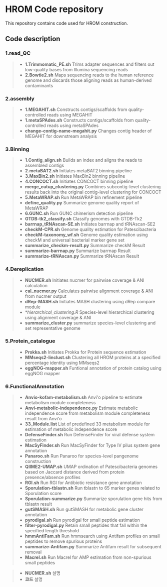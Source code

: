 # HROM Code repository
This repository contains code used for HROM construction.

## Code description
### 1.read_QC
> * **1.Trimmomatic_PE.sh**
>   Trims adapter sequences and filters out low-quality bases from Illumina sequencing reads
> * **2.Bowtie2.sh**
>   Maps sequencing reads to the human reference genome and discards those aligning reads as human-derived contaminants

### 2.assembly
> * **1.MEGAHIT.sh**
>   Constructs contigs/scaffolds from quality-controlled reads using MEGAHIT
> * **1.metaSPAdes.sh**
>   Constructs contigs/scaffolds from quality-controlled reads using metaSPAdes
> * **change-contig-name-megahit.py**
>   Changes contig header of MEGAHIT for downstream analysis

### 3.Binning
> * **1.Contig_align.sh**
>   Builds an index and aligns the reads to assembled contigs
> * **2.metaBAT2.sh**
>   Initiates metaBAT2 binning pipeline
> * **3.MaxBin2.sh**
>   Initiates MaxBin2 binning pipeline
> * **4.CONCOCT.sh**
>   Initiates CONCOCT binning pipeline 
> * **merge_cutup_clustering.py**
>   Combines subcontig-level clustering results back into the original contig-level clustering for CONCOCT
> * **5.MetaWRAP.sh**
>   Run MetaWRAP bin refinement pipeline  
> * **define_quality.py**
>   Summarize genome quality report of MetaWRAP
> * **6.GUNC.sh**
>   Run GUNC chimerism detection pipeline 
> * **GTDB-tk2_classify.sh** 
>   Classify genomes with GTDB-Tk2 
> * **barrnap_tRNAscan-SE.sh** 
>   Initiates barrnap and tRNAscan-SE2
> * **checkM-CPR.sh**
>   Genome quality estimation for Patescibacteria
> * **checkM-taxonomy_wf.sh** 
>   Genome quality estimation using checkM and universal bacterial marker gene set
> * **summarize_checkm-result.py**
>   Summarize checkM Result
> * **summarize-barrnap.py**
>   Summarize barrnap Result
> * **summarize-tRNAscan.py**
>   Summarize tRNAscan Result

### 4.Dereplication
> * **NUCMER.sh**
>   Initiates nucmer for pairwise coverage & ANI calculation
> * **cal_nucmer.py**
>   Calculates pairwise alignment coverage & ANI from nucmer output 
> * **dRep-MASH.sh** 
>   Initiates MASH clustering using dRep compare module
> * **hierarchical_clustering.R* 
>   Species-level hierarchical clustering using alignment coverage & ANI
> * **summarize_cluster.py**
>   summarize species-level clustering and set representative genome 

### 5.Protein_catalogue
> * **Prokka.sh**
>   Initiates Prokka for Protein sequence estimation
> * **MMseqs2-linclust.sh** 
>   Clustering all HROM proteins at a specified percentage identity using MMseqs2 
> * **eggNOG-mapper.sh**
>   Funtional annotation of protein catalog using eggNOG mapper

### 6.FunctionalAnnotation
> * **Anvio-kofam-metabolism.sh**
>   Anvi'o pipeline to estimate metabolism module completeness
> * **Anvi-metabolic-independence.py**
>   Estimate metabolic independence score from metabolism module completeness result from Anvi'o 
> * **33_Module.list** 
>   List of predefined 33 metabolism module for estimation of metabolic independence score
> * **DefenseFinder.sh** 
>   Run DefenseFinder for viral defense system estimation
> * **MacSyFinder.sh**
>   Run MacSyFinder for Type IV pilus system gene annotation 
> * **Panaroo.sh**
>   Run Panaroo for species-level pangenome construction 
> * **QIIME2-UMAP.sh**
>   UMAP ordination of Patescibacteria genomes based on Jaccard distance derived from protein presence/absence profiles
> * **RGI.sh**
>   Run RGI for Antibiotic resistance gene annotation
> * **Sporulation-tblastn.sh** 
>   Run tblastn to 65 marker genes related to Sporulation score 
> * **Sporulation-summarize.py** 
>   Summarize sporulation gene hits from tblastn result 
> * **gutSMASH.sh**
>   Run gutSMASH for metabolic gene cluster annotation
> * **pyrodigal.sh** 
>   Run pyrodigal for small peptide estimation 
> * **filter-pyrodigal.py** 
>   Retain small peptides that fall within the specified length threshold
> * **hmmAntiFam.sh**
>   Run hmmsearch using Antifam profiles on small peptides to remove spurious proteins 
> * **summarize-Antifam.py**
>   Summarize Antifam result for subsequent removal
> * **Macrel.sh** 
>   Run Macrel for AMP estimation from non-spurious small peptides



> * **NUCMER.sh**
>   설명 
> * **코드**
>   설명 

